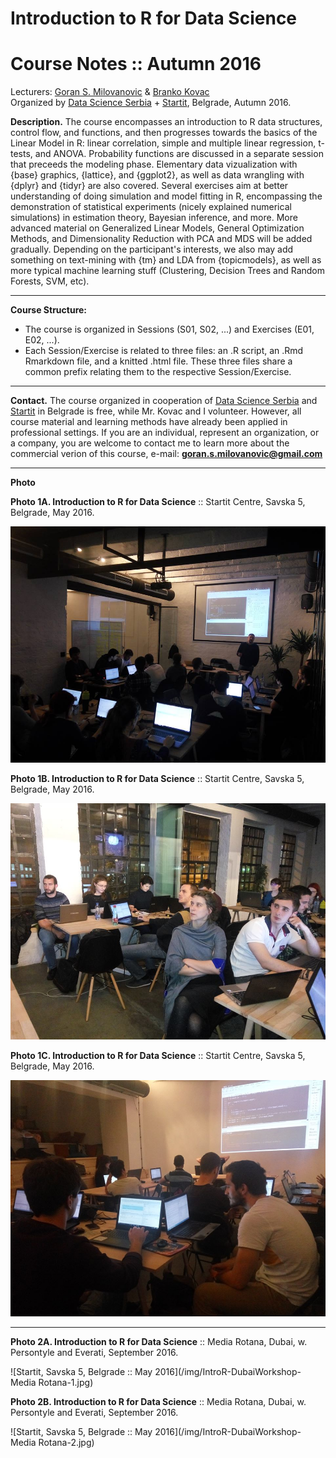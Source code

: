# Introduction to R for Data Science
# Course Notes :: Autumn 2016

Lecturers: [Goran S. Milovanovic](http://www.exactness.net/) &amp; [Branko Kovac](https://www.linkedin.com/in/kovacbranko)  
Organized by [Data Science Serbia](www.datascience.rs) + [Startit](www.en.startit.rs), Belgrade, Autumn 2016.

**Description.** The course encompasses an introduction to R data structures, control flow, and functions, and then progresses towards the basics of the Linear Model in R: linear correlation, simple and multiple linear regression, t-tests, and ANOVA. Probability functions are discussed in a separate session that preceeds the modeling phase. Elementary data vizualization with {base} graphics, {lattice}, and {ggplot2}, as well as data wrangling with {dplyr} and {tidyr} are also covered. Several exercises aim at better understanding of doing simulation and model fitting in R, encompassing the demonstration of statistical experiments (nicely explained numerical simulations) in estimation theory, Bayesian inference, and more. More advanced material on Generalized Linear Models, General Optimization Methods, and Dimensionality Reduction with PCA and MDS will be added gradually. Depending on the participant's interests, we also may add something on text-mining with {tm} and LDA from {topicmodels}, as well as more typical machine learning stuff (Clustering, Decision Trees and Random Forests, SVM, etc).

------

**Course Structure:**

+ The course is organized in Sessions (S01, S02, ...) and Exercises (E01, E02, ...).
+ Each Session/Exercise is related to three files: an .R script, an .Rmd Rmarkdown file, and a knitted .html file. These three files share a common prefix relating them to the respective Session/Exercise.

------

**Contact.** The course organized in cooperation of [Data Science Serbia](www.datascience.rs) and [Startit](www.en.startit.rs) in Belgrade is free, while Mr. Kovac and I volunteer. However, all course material and learning methods have already been applied in professional settings. If you are an individual, represent an organization, or a company, you are welcome to contact me to learn more about the commercial verion of this course, e-mail: **goran.s.milovanovic@gmail.com** 

------

**Photo**

**Photo 1A. Introduction to R for Data Science** :: Startit Centre, Savska 5, Belgrade, May 2016.

![Startit, Savska 5, Belgrade :: May 2016](/img/IntroR-Startit-1.jpg)

**Photo 1B. Introduction to R for Data Science** :: Startit Centre, Savska 5, Belgrade, May 2016.

![Startit, Savska 5, Belgrade :: May 2016](/img/IntroR-Startit-2.jpg)

**Photo 1C. Introduction to R for Data Science** :: Startit Centre, Savska 5, Belgrade, May 2016.

![Startit, Savska 5, Belgrade :: May 2016](/img/IntroR-Startit-3.jpg)

------

**Photo 2A. Introduction to R for Data Science** :: Media Rotana, Dubai, w. Persontyle and Everati, September 2016.

![Startit, Savska 5, Belgrade :: May 2016](/img/IntroR-DubaiWorkshop-Media Rotana-1.jpg)

**Photo 2B. Introduction to R for Data Science** :: Media Rotana, Dubai, w. Persontyle and Everati, September 2016.

![Startit, Savska 5, Belgrade :: May 2016](/img/IntroR-DubaiWorkshop-Media Rotana-2.jpg)

